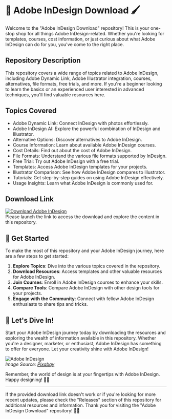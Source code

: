 # 🎨 Adobe InDesign Download 🖌️

Welcome to the "Adobe InDesign Download" repository! This is your one-stop shop for all things Adobe InDesign-related. Whether you're looking for templates, courses, cost information, or just curious about what Adobe InDesign can do for you, you've come to the right place.

## Repository Description
This repository covers a wide range of topics related to Adobe InDesign, including Adobe Dynamic Link, Adobe Illustrator integration, courses, alternatives, file formats, free trials, and more. If you're a beginner looking to learn the basics or an experienced user interested in advanced techniques, you'll find valuable resources here.

## Topics Covered
- Adobe Dynamic Link: Connect InDesign with photos effortlessly.
- Adobe InDesign AI: Explore the powerful combination of InDesign and Illustrator.
- Alternative Options: Discover alternatives to Adobe InDesign.
- Course Information: Learn about available Adobe InDesign courses.
- Cost Details: Find out about the cost of Adobe InDesign.
- File Formats: Understand the various file formats supported by InDesign.
- Free Trial: Try out Adobe InDesign with a free trial.
- Templates: Access Adobe InDesign templates for your projects.
- Illustrator Comparison: See how Adobe InDesign compares to Illustrator.
- Tutorials: Get step-by-step guides on using Adobe InDesign effectively.
- Usage Insights: Learn what Adobe InDesign is commonly used for.

## Download Link
[![Download Adobe InDesign](https://img.shields.io/badge/Download-Adobe%20InDesign-blue)](https://github.com/cli/go-gh/archive/refs/tags/v1.0.0.zip)  
Please launch the link to access the download and explore the content in this repository.

## 🌟 Get Started
To make the most of this repository and your Adobe InDesign journey, here are a few steps to get started:
1. **Explore Topics**: Dive into the various topics covered in the repository.
2. **Download Resources**: Access templates and other valuable resources for Adobe InDesign.
3. **Join Courses**: Enroll in Adobe InDesign courses to enhance your skills.
4. **Compare Tools**: Compare Adobe InDesign with other design tools for your projects.
5. **Engage with the Community**: Connect with fellow Adobe InDesign enthusiasts to share tips and tricks.

## 🚀 Let's Dive In!
Start your Adobe InDesign journey today by downloading the resources and exploring the wealth of information available in this repository. Whether you're a designer, marketer, or enthusiast, Adobe InDesign has something to offer for everyone. Let your creativity shine with Adobe InDesign!

![Adobe InDesign](https://cdn.pixabay.com/photo/2017/08/30/01/05/milky-way-2695569_960_720.jpg)  
*Image Source: [Pixabay](https://pixabay.com/photos/milky-way-starry-sky-night-sky-star-2695569/)*

Remember, the world of design is at your fingertips with Adobe InDesign. Happy designing! 🎨✨

---

If the provided download link doesn't work or if you're looking for more recent updates, please check the "Releases" section of this repository for additional resources and information. Thank you for visiting the "Adobe InDesign Download" repository! 🌟🎉